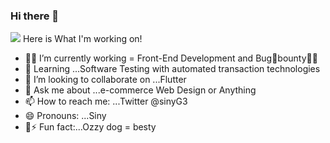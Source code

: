 ### Hi there 👋

 
   <img src = "https://github.com/sinyozz/template_bug/blob/4a9b3217c1bae3537f82fc721776c8e6f59efac0/000cosmo-cute.gif">
   Here is What I'm working on!

- 👩‍💻 I’m currently working = Front-End Development and Bug🐛bounty🐱‍💻
- 🌱 Learning ...Software Testing  with automated transaction technologies
- 👯 I’m looking to collaborate on ...Flutter
- 💬 Ask me about ...e-commerce Web Design or Anything 
- 📫 How to reach me: ...Twitter @sinyG3
- 😄 Pronouns: ...Siny 
- 🐶⚡ Fun fact:...Ozzy dog = besty  

